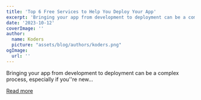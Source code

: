 ```yaml
---
title: 'Top 6 Free Services to Help You Deploy Your App'
excerpt: 'Bringing your app from development to deployment can be a complex process, especially if you''re new...'
date: '2023-10-12'
coverImage: ''
author:
  name: Koders
  picture: "assets/blog/authors/koders.png"
ogImage:
  url: ''
---
```


Bringing your app from development to deployment can be a complex process, especially if you''re new...

[Read more](https://dev.to/tonychain/top-6-free-services-to-help-you-deploy-your-app-le8)

